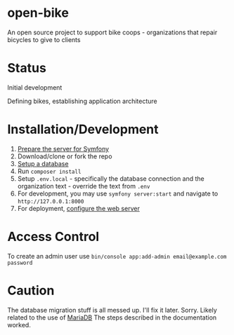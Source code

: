 # open-bike
An open source project to support bike coops - organizations that repair bicycles to give to clients

# Status
Initial development

Defining bikes, establishing application architecture

# Installation/Development
1. [Prepare the server for Symfony](https://symfony.com/doc/current/setup.html)
1. Download/clone or fork the repo
1. [Setup a database](https://symfony.com/doc/current/the-fast-track/en/7-database.html)
1. Run `composer install`
1. Setup `.env.local` - specifically the database connection and the organization text - override the text from `.env`
1. For development, you may use `symfony server:start` and navigate to `http://127.0.0.1:8000`
1. For deployment, [configure the web server](https://symfony.com/doc/current/setup/web_server_configuration.html)

# Access Control
To create an admin user use `bin/console app:add-admin email@example.com password`

# Caution
The database migration stuff is all messed up. I'll fix it later. Sorry. Likely related to the use of [MariaDB](https://symfony.com/bundles/DoctrineMigrationsBundle/current/index.html#troubleshooting-out-of-sync-metadata-storage-issue)
The steps described in the documentation worked.
